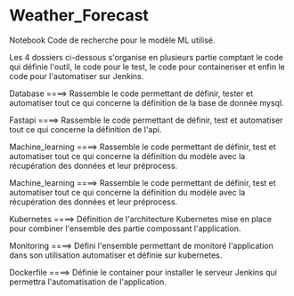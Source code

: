 # Weather_Forecast

Notebook
Code de recherche pour le modèle ML utilisé.

Les 4 dossiers ci-dessous s'organise en plusieurs partie comptant le code qui définie l'outil, le code pour le test, le code pour containeriser et enfin le code pour l'automatiser sur Jenkins.

Database
    ====> Rassemble le code permettant de définir, tester et automatiser tout ce qui concerne la définition de la base de donnée mysql.

Fastapi
    ====> Rassemble le code permettant de définir, test et automatiser tout ce qui concerne la définition de l'api.

Machine_learning
    ====> Rassemble le code permettant de définir, test et automatiser tout ce qui concerne la définition du modèle avec la récupération des données et leur préprocess.

Machine_learning
    ====> Rassemble le code permettant de définir, test et automatiser tout ce qui concerne la définition du modèle avec la récupération des données et leur préprocess.


Kubernetes
    ====> Définition de l'architecture Kubernetes mise en place pour combiner l'ensemble des partie compossant l'application.

Monitoring
    ====> Défini l'ensemble permettant de monitoré l'application dans son utilisation automatiser et définie sur kubernetes.

Dockerfile
    ====> Définie le container pour installer le serveur Jenkins qui permettra l'automatisation de l'application.
